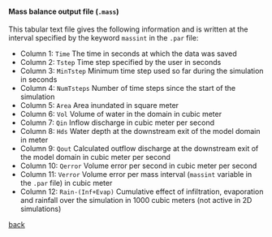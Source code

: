 #### Mass balance output file (`.mass`)

This tabular text file gives the following information and is written at the interval specified by the keyword `massint` in the `.par` file:
  - Column 1: `Time` The time in seconds at which the data was saved
  - Column 2: `Tstep` Time step specified by the user in seconds
  - Column 3: `MinTstep` Minimum time step used so far during the simulation in seconds
  - Column 4: `NumTsteps` Number of time steps since the start of the simulation
  - Column 5: `Area` Area inundated in square meter
  - Column 6: `Vol` Volume of water in the domain in cubic meter
  - Column 7: `Qin` Inflow discharge in cubic meter per second
  - Column 8: `Hds` Water depth at the downstream exit of the model domain in meter
  - Column 9: `Qout` Calculated outflow discharge at the downstream exit of the model domain in cubic meter per second
  - Column 10: `Qerror` Volume error per second in cubic meter per second
  - Column 11: `Verror` Volume error per mass interval (`massint` variable in the `.par` file) in cubic meter
  - Column 12: `Rain-(Inf+Evap)` Cumulative effect of infiltration, evaporation and rainfall over the simulation in 1000 cubic meters (not active in 2D simulations)
  
  [back](/Merewether3.md)
